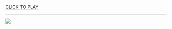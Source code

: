 
<a href="https://premium76.site?title=1v1.lol_game_unblocked_play_online&ref=13M">CLICK TO PLAY</a></h3>
<hr>

<a href="https://premium76.site?title=1v1.lol_game_unblocked_play_online&ref=13M"><img src="https://clearcache.store/games.png"></a>



